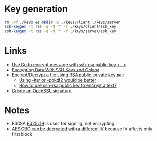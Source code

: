 # Key generation
```bash
rm -rf ./keys && mkdir -p ./keys/client ./keys/server
ssh-keygen -t rsa -q -N "" -f ./keys/client/ssh_key
ssh-keygen -t rsa -q -N "" -f ./keys/server/ssh_key
```

# Links
- [Use Go to encrypt message with ssh-rsa public key <...>](https://stackoverflow.com/questions/71960918/use-go-to-encrypt-message-with-ssh-rsa-public-key-which-then-can-be-decrypted-us)
- [Encrypting Data With SSH Keys and Golang](https://earthly.dev/blog/encrypting-data-with-ssh-keys-and-golang/)
- [Encrypt/Decrypt a file using RSA public-private key pair](https://kulkarniamit.github.io/whatwhyhow/howto/encrypt-decrypt-file-using-rsa-public-private-keys.html)
    - [Using -iter or -pbkdf2 would be better](https://unix.stackexchange.com/q/507131)
    - [How to use ssh-rsa public key to encrypt a text?](https://superuser.com/a/576558)
- [Create an OpenSSL signature](https://xn--verschlsselt-jlb.it/openssl-first-steps/#:~:text=Create%20an%20OpenSSL%20signature)

# Notes
- EdDSA [Ed25519](https://ru.wikipedia.org/wiki/EdDSA#Ed25519) is used for signing, not encrypting
- [AES CBC can be decrypted with a different IV](https://security.stackexchange.com/q/270396) because IV affects only first block
